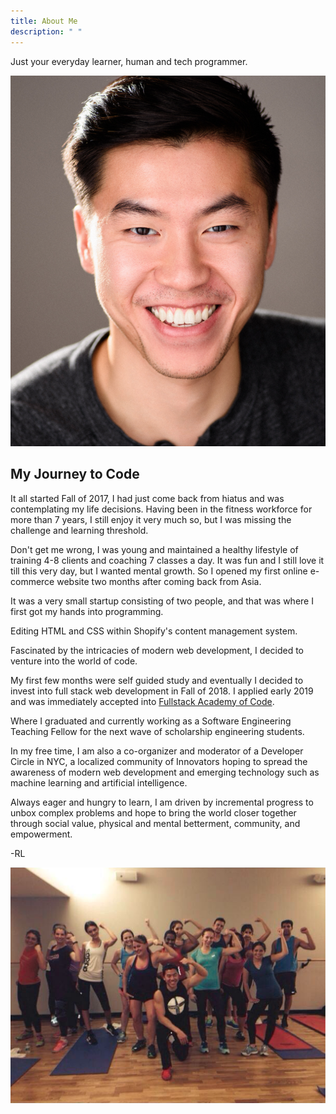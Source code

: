 ```yaml
---
title: About Me
description: " "
---
```


Just your everyday learner, human and tech programmer.

![](profile-pic.jpg)

## My Journey to Code

It all started Fall of 2017, I had just come back from hiatus and was
contemplating my life decisions. Having been in the fitness workforce for more
than 7 years, I still enjoy it very much so, but I was missing the challenge and learning threshold.

Don't get me wrong, I was young and maintained a healthy lifestyle of training 4-8 clients and coaching 7 classes a day. It was fun and I still love it till this very day, but I wanted mental growth. So I opened my first online e-commerce website two months after coming back from Asia.

It was a very small startup consisting of two people, and that was where I first got my hands into programming.

Editing HTML and CSS within Shopify's content management system.

Fascinated by the intricacies of modern web development, I decided to venture into the world of code.

My first few months were self guided study and eventually I decided to invest into full stack web development in Fall of 2018. I applied early 2019 and was immediately accepted into [Fullstack Academy of Code](https://www.fullstackacademy.com/).

Where I graduated and currently working as a Software Engineering Teaching Fellow for the next wave of scholarship engineering students.

In my free time, I am also a co-organizer and moderator of a Developer Circle in NYC, a localized community of Innovators hoping to spread the awareness of modern web development and emerging technology such as machine learning and artificial intelligence.

Always eager and hungry to learn, I am driven by incremental progress to unbox complex problems and hope to bring the world closer together through social value, physical and mental betterment, community, and empowerment.

-RL

![](team.png)
